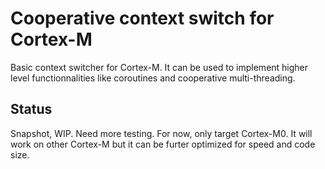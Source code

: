 Cooperative context switch for Cortex-M
=======================================

Basic context switcher for Cortex-M. It can be used to implement higher level
functionnalities like coroutines and cooperative multi-threading.

Status
------

Snapshot, WIP. Need more testing. For now, only target Cortex-M0. It will work
on other Cortex-M but it can be furter optimized for speed and code size.
